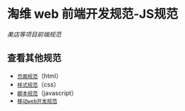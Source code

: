 淘维 web 前端开发规范-JS规范
=====================
*美店等项目前端规范*



## <a name='list'>查看其他规范</a>

  + [`页面规范`](./html.md)（html）
  + [`样式规范`](./css.md)（css）
  + [`脚本规范`](./javascript.md)（javascript）
  + [`移动web开发规范`](./mobile.md)


